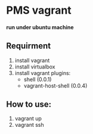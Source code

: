 # PMS vagrant 
#### run under ubuntu machine

## Requirment
1. install vagrant
2. install virtualbox
3. install vagrant plugins:
   * shell (0.0.1)
   * vagrant-host-shell (0.0.4)

## How to use:
1. vagrant up
2. vagrant ssh
